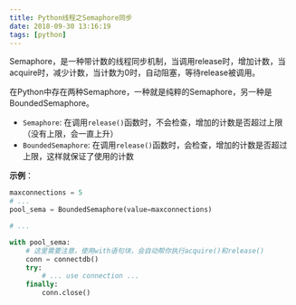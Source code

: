 ```yaml
---
title: Python线程之Semaphore同步
date: 2018-09-30 13:16:19
tags: [python]
---
```


Semaphore，是一种带计数的线程同步机制，当调用release时，增加计数，当acquire时，减少计数，当计数为0时，自动阻塞，等待release被调用。

在Python中存在两种Semaphore，一种就是纯粹的Semaphore，另一种是BoundedSemaphore。

* `Semaphore`: 在调用`release()`函数时，不会检查，增加的计数是否超过上限（没有上限，会一直上升）
* `BoundedSemaphore`: 在调用`release()`函数时，会检查，增加的计数是否超过上限，这样就保证了使用的计数

**示例**：

```python
maxconnections = 5
# ...
pool_sema = BoundedSemaphore(value=maxconnections)

# ...

with pool_sema:
    # 这里需要注意，使用with语句块，会自动帮你执行acquire()和release()
    conn = connectdb()
    try:
        # ... use connection ...
    finally:
        conn.close()
```
